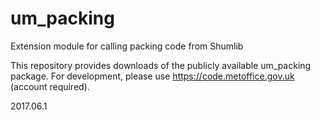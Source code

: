 # um_packing
Extension module for calling packing code from Shumlib

This repository provides downloads of the publicly available um_packing package. For development, please use https://code.metoffice.gov.uk (account required).

2017.06.1
